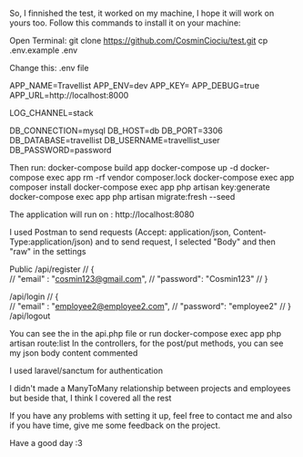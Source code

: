 So, I finnished the test, it worked on my machine, I hope it will work on yours too. Follow this commands to install it on your machine: 

Open Terminal: 
git clone https://github.com/CosminCiociu/test.git
cp .env.example .env


Change this: 
.env file

APP_NAME=Travellist
APP_ENV=dev
APP_KEY=
APP_DEBUG=true
APP_URL=http://localhost:8000

LOG_CHANNEL=stack

DB_CONNECTION=mysql
DB_HOST=db
DB_PORT=3306
DB_DATABASE=travellist
DB_USERNAME=travellist_user
DB_PASSWORD=password

Then run: 
docker-compose build app
docker-compose up -d
docker-compose exec app rm -rf vendor composer.lock
docker-compose exec app composer install
docker-compose exec app php artisan key:generate
docker-compose exec app php artisan migrate:fresh --seed

The application will run on : http://localhost:8080

I used Postman to send requests (Accept: application/json, Content-Type:application/json) and to send request, I selected "Body" and then "raw" in the settings 

Public
/api/register
    // {   
    //     "email" : "cosmin123@gmail.com",
    //     "password": "Cosmin123"
    // }
    
/api/login
    // {   
    //     "email" : "employee2@employee2.com",
    //     "password": "employee2"
    // }
/api/logout 

You can see the in the api.php file or run docker-compose exec app php artisan route:list
In the controllers, for the post/put methods, you can see my json body content commented

I used laravel/sanctum for authentication

I didn't made a ManyToMany relationship between projects and employees but beside that, I think I covered all the rest

If you have any problems with setting it up, feel free to contact me and also if you have time, give me some feedback on the project.

Have a good day :3
 


